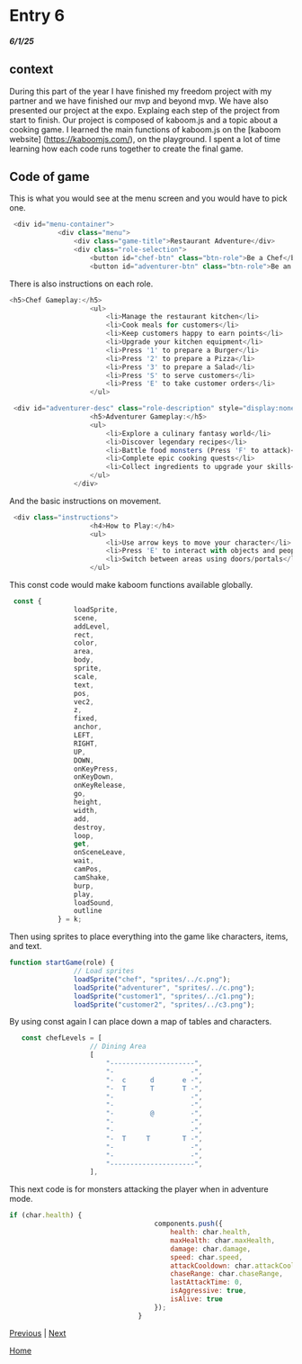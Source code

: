 # Entry 6
##### 6/1/25

## context
During this part of the year I have finished my freedom project with my partner and we have finished our mvp and beyond mvp. We have also presented our project at the expo. Explaing each step of the project from start to finish. Our project is composed of kaboom.js and a topic about a cooking game. I learned the main functions of kaboom.js on the [kaboom website] (https://kaboomjs.com/), on the playground. I spent a lot of time learning how each code runs together to create the final game.

## Code of game
This is what you would see at the menu screen and you would have to pick one.  
````` js
 <div id="menu-container">
            <div class="menu">
                <div class="game-title">Restaurant Adventure</div>
                <div class="role-selection">
                    <button id="chef-btn" class="btn-role">Be a Chef</button>
                    <button id="adventurer-btn" class="btn-role">Be an Adventurer</button>
`````
There is also instructions on each role.  
`````js
<h5>Chef Gameplay:</h5>
                    <ul>
                        <li>Manage the restaurant kitchen</li>
                        <li>Cook meals for customers</li>
                        <li>Keep customers happy to earn points</li>
                        <li>Upgrade your kitchen equipment</li>
                        <li>Press '1' to prepare a Burger</li>
                        <li>Press '2' to prepare a Pizza</li>
                        <li>Press '3' to prepare a Salad</li>
                        <li>Press 'S' to serve customers</li>
                        <li>Press 'E' to take customer orders</li>
                    </ul>

`````
````` js
 <div id="adventurer-desc" class="role-description" style="display:none;">
                    <h5>Adventurer Gameplay:</h5>
                    <ul>
                        <li>Explore a culinary fantasy world</li>
                        <li>Discover legendary recipes</li>
                        <li>Battle food monsters (Press 'F' to attack)</li>
                        <li>Complete epic cooking quests</li>
                        <li>Collect ingredients to upgrade your skills</li>
                    </ul>
                </div>
`````
And the basic instructions on movement.  
````` js
 <div class="instructions">
                    <h4>How to Play:</h4>
                    <ul>
                        <li>Use arrow keys to move your character</li>
                        <li>Press 'E' to interact with objects and people</li>
                        <li>Switch between areas using doors/portals</li>
                    </ul>
`````
This const code would make kaboom functions available globally.  
`````js
 const {
                loadSprite,
                scene,
                addLevel,
                rect,
                color,
                area,
                body,
                sprite,
                scale,
                text,
                pos,
                vec2,
                z,
                fixed,
                anchor,
                LEFT,
                RIGHT,
                UP,
                DOWN,
                onKeyPress,
                onKeyDown,
                onKeyRelease,
                go,
                height,
                width,
                add,
                destroy,
                loop,
                get,
                onSceneLeave,
                wait,
                camPos,
                camShake,
                burp,
                play,
                loadSound,
                outline
            } = k;
`````
Then using sprites to place everything into the game like characters, items, and text.  
````` js
function startGame(role) {
                // Load sprites
                loadSprite("chef", "sprites/../c.png");
                loadSprite("adventurer", "sprites/../c.png");
                loadSprite("customer1", "sprites/../c1.png");
                loadSprite("customer2", "sprites/../c3.png");
``````
By using const again I can place down a map of tables and characters.  
````` js
   const chefLevels = [
                    // Dining Area
                    [
                        "---------------------",
                        "-                   -",
                        "-  c      d       e -",
                        "-  T      T       T -",
                        "-                   -",
                        "-                   -",
                        "-         @         -",
                        "-                   -",
                        "-                   -",
                        "-  T     T        T -",
                        "-                   -",
                        "-                   -",
                        "---------------------",
                    ],
`````

This next code is for monsters attacking the player when in adventure mode.  
````` js
if (char.health) {
                                    components.push({
                                        health: char.health,
                                        maxHealth: char.maxHealth,
                                        damage: char.damage,
                                        speed: char.speed,
                                        attackCooldown: char.attackCooldown,
                                        chaseRange: char.chaseRange,
                                        lastAttackTime: 0,
                                        isAggressive: true,
                                        isAlive: true
                                    });
                                }
`````





[Previous](entry05.md) | [Next](entry07.md)

[Home](../README.md)
